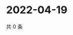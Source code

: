 # 2022-04-19

共 0 条

<!-- BEGIN WEIBO -->
<!-- 最后更新时间 Tue Apr 19 2022 06:16:59 GMT+0800 (China Standard Time) -->

<!-- END WEIBO -->

